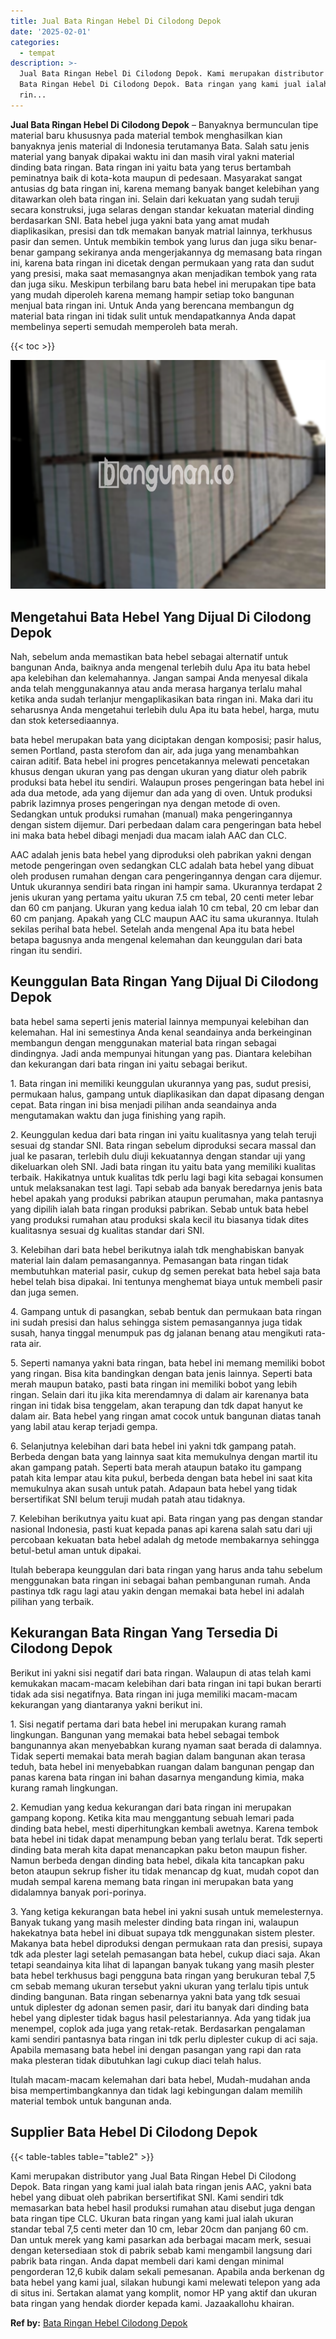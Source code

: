 ```yaml
---
title: Jual Bata Ringan Hebel Di Cilodong Depok
date: '2025-02-01'
categories:
  - tempat
description: >-
  Jual Bata Ringan Hebel Di Cilodong Depok. Kami merupakan distributor yang Jual
  Bata Ringan Hebel Di Cilodong Depok. Bata ringan yang kami jual ialah bata
  rin...
---
```


**Jual Bata Ringan Hebel Di Cilodong Depok** – Banyaknya bermunculan tipe material baru khususnya pada material tembok menghasilkan kian banyaknya jenis material di Indonesia terutamanya Bata. Salah satu jenis material yang banyak dipakai waktu ini dan masih viral yakni material dinding bata ringan. Bata ringan ini yaitu bata yang terus bertambah peminatnya baik di kota-kota maupun di pedesaan. Masyarakat sangat antusias dg bata ringan ini, karena memang banyak banget kelebihan yang ditawarkan oleh bata ringan ini. Selain dari kekuatan yang sudah teruji secara konstruksi, juga selaras dengan standar kekuatan material dinding berdasarkan SNI. Bata hebel juga yakni bata yang amat mudah diaplikasikan, presisi dan tdk memakan banyak matrial lainnya, terkhusus pasir dan semen. Untuk membikin tembok yang lurus dan juga siku benar-benar gampang sekiranya anda mengerjakannya dg memasang bata ringan ini, karena bata ringan ini dicetak dengan permukaan yang rata dan sudut yang presisi, maka saat memasangnya akan menjadikan tembok yang rata dan juga siku. Meskipun terbilang baru bata hebel ini merupakan tipe bata yang mudah diperoleh karena memang hampir setiap toko bangunan menjual bata ringan ini. Untuk Anda yang berencana membangun dg material bata ringan ini tidak sulit untuk mendapatkannya Anda dapat membelinya seperti semudah memperoleh bata merah.

{{< toc >}}

![Jual Bata Ringan Hebel Di Cilodong Depok](/images/jual-hebel-murah-02.png)

## Mengetahui Bata Hebel Yang Dijual Di Cilodong Depok

Nah, sebelum anda memastikan bata hebel sebagai alternatif untuk bangunan Anda, baiknya anda mengenal terlebih dulu Apa itu bata hebel apa kelebihan dan kelemahannya. Jangan sampai Anda menyesal dikala anda telah menggunakannya atau anda merasa harganya terlalu mahal ketika anda sudah terlanjur mengaplikasikan bata ringan ini. Maka dari itu seharusnya Anda mengetahui terlebih dulu Apa itu bata hebel, harga, mutu dan stok ketersediaannya.

bata hebel merupakan bata yang diciptakan dengan komposisi; pasir halus, semen Portland, pasta sterofom dan air, ada juga yang menambahkan cairan aditif. Bata hebel ini progres pencetakannya melewati pencetakan khusus dengan ukuran yang pas dengan ukuran yang diatur oleh pabrik produksi bata hebel itu sendiri. Walaupun proses pengeringan bata hebel ini ada dua metode, ada yang dijemur dan ada yang di oven. Untuk produksi pabrik lazimnya proses pengeringan nya dengan metode di oven. Sedangkan untuk produksi rumahan (manual) maka pengeringannya dengan sistem dijemur. Dari perbedaan dalam cara pengeringan bata hebel ini maka bata hebel dibagi menjadi dua macam ialah AAC dan CLC.

AAC adalah jenis bata hebel yang diproduksi oleh pabrikan yakni dengan metode pengeringan oven sedangkan CLC adalah bata hebel yang dibuat oleh produsen rumahan dengan cara pengeringannya dengan cara dijemur. Untuk ukurannya sendiri bata ringan ini hampir sama. Ukurannya terdapat 2 jenis ukuran yang pertama yaitu ukuran 7.5 cm tebal, 20 centi meter lebar dan 60 cm panjang. Ukuran yang kedua ialah 10 cm tebal, 20 cm lebar dan 60 cm panjang. Apakah yang CLC maupun AAC itu sama ukurannya. Itulah sekilas perihal bata hebel. Setelah anda mengenal Apa itu bata hebel betapa bagusnya anda mengenal kelemahan dan keunggulan dari bata ringan itu sendiri.

## Keunggulan Bata Ringan Yang Dijual Di Cilodong Depok

bata hebel sama seperti jenis material lainnya mempunyai kelebihan dan kelemahan. Hal ini semestinya Anda kenal seandainya anda berkeinginan membangun dengan menggunakan material bata ringan sebagai dindingnya. Jadi anda mempunyai hitungan yang pas. Diantara kelebihan dan kekurangan dari bata ringan ini yaitu sebagai berikut.

1\. Bata ringan ini memiliki keunggulan ukurannya yang pas, sudut presisi, permukaan halus, gampang untuk diaplikasikan dan dapat dipasang dengan cepat. Bata ringan ini bisa menjadi pilihan anda seandainya anda mengutamakan waktu dan juga finishing yang rapih.

2\. Keunggulan kedua dari bata ringan ini yaitu kualitasnya yang telah teruji sesuai dg standar SNI. Bata ringan sebelum diproduksi secara massal dan jual ke pasaran, terlebih dulu diuji kekuatannya dengan standar uji yang dikeluarkan oleh SNI. Jadi bata ringan itu yaitu bata yang memiliki kualitas terbaik. Hakikatnya untuk kualitas tdk perlu lagi bagi kita sebagai konsumen untuk melaksanakan test lagi. Tapi sebab ada banyak beredarnya jenis bata hebel apakah yang produksi pabrikan ataupun perumahan, maka pantasnya yang dipilih ialah bata ringan produksi pabrikan. Sebab untuk bata hebel yang produksi rumahan atau produksi skala kecil itu biasanya tidak dites kualitasnya sesuai dg kualitas standar dari SNI.

3\. Kelebihan dari bata hebel berikutnya ialah tdk menghabiskan banyak material lain dalam pemasangannya. Pemasangan bata ringan tidak membutuhkan material pasir, cukup dg semen perekat bata hebel saja bata hebel telah bisa dipakai. Ini tentunya menghemat biaya untuk membeli pasir dan juga semen.

4\. Gampang untuk di pasangkan, sebab bentuk dan permukaan bata ringan ini sudah presisi dan halus sehingga sistem pemasangannya juga tidak susah, hanya tinggal menumpuk pas dg jalanan benang atau mengikuti rata-rata air.

5\. Seperti namanya yakni bata ringan, bata hebel ini memang memiliki bobot yang ringan. Bisa kita bandingkan dengan bata jenis lainnya. Seperti bata merah maupun batako, pasti bata ringan ini memiliki bobot yang lebih ringan. Selain dari itu jika kita merendamnya di dalam air karenanya bata ringan ini tidak bisa tenggelam, akan terapung dan tdk dapat hanyut ke dalam air. Bata hebel yang ringan amat cocok untuk bangunan diatas tanah yang labil atau kerap terjadi gempa.

6\. Selanjutnya kelebihan dari bata hebel ini yakni tdk gampang patah. Berbeda dengan bata yang lainnya saat kita memukulnya dengan martil itu akan gampang patah. Seperti bata merah ataupun batako itu gampang patah kita lempar atau kita pukul, berbeda dengan bata hebel ini saat kita memukulnya akan susah untuk patah. Adapaun bata hebel yang tidak bersertifikat SNI belum teruji mudah patah atau tidaknya.

7\. Kelebihan berikutnya yaitu kuat api. Bata ringan yang pas dengan standar nasional Indonesia, pasti kuat kepada panas api karena salah satu dari uji percobaan kekuatan bata hebel adalah dg metode membakarnya sehingga betul-betul aman untuk dipakai.

Itulah beberapa keunggulan dari bata ringan yang harus anda tahu sebelum menggunakan bata ringan ini sebagai bahan pembangunan rumah. Anda pastinya tdk ragu lagi atau yakin dengan memakai bata hebel ini adalah pilihan yang terbaik.

## Kekurangan Bata Ringan Yang Tersedia Di Cilodong Depok

Berikut ini yakni sisi negatif dari bata ringan. Walaupun di atas telah kami kemukakan macam-macam kelebihan dari bata ringan ini tapi bukan berarti tidak ada sisi negatifnya. Bata ringan ini juga memiliki macam-macam kekurangan yang diantaranya yakni berikut ini.

1\. Sisi negatif pertama dari bata hebel ini merupakan kurang ramah lingkungan. Bangunan yang memakai bata hebel sebagai tembok bangunannya akan menyebabkan kurang nyaman saat berada di dalamnya. Tidak seperti memakai bata merah bagian dalam bangunan akan terasa teduh, bata hebel ini menyebabkan ruangan dalam bangunan pengap dan panas karena bata ringan ini bahan dasarnya mengandung kimia, maka kurang ramah lingkungan.

2\. Kemudian yang kedua kekurangan dari bata ringan ini merupakan gampang kopong. Ketika kita mau menggantung sebuah lemari pada dinding bata hebel, mesti diperhitungkan kembali awetnya. Karena tembok bata hebel ini tidak dapat menampung beban yang terlalu berat. Tdk seperti dinding bata merah kita dapat menancapkan paku beton maupun fisher. Namun berbeda dengan dinding bata hebel, dikala kita tancapkan paku beton ataupun sekrup fisher itu tidak menancap dg kuat, mudah copot dan mudah sempal karena memang bata ringan ini merupakan bata yang didalamnya banyak pori-porinya.

3\. Yang ketiga kekurangan bata hebel ini yakni susah untuk memelesternya. Banyak tukang yang masih melester dinding bata ringan ini, walaupun hakekatnya bata hebel ini dibuat supaya tdk menggunakan sistem plester. Makanya bata hebel diproduksi dengan permukaan rata dan presisi, supaya tdk ada plester lagi setelah pemasangan bata hebel, cukup diaci saja. Akan tetapi seandainya kita lihat di lapangan banyak tukang yang masih plester bata hebel terkhusus bagi pengguna bata ringan yang berukuran tebal 7,5 cm sebab memang ukuran tersebut yakni ukuran yang terlalu tipis untuk dinding bangunan. Bata ringan sebenarnya yakni bata yang tdk sesuai untuk diplester dg adonan semen pasir, dari itu banyak dari dinding bata hebel yang diplester tidak bagus hasil pelestariannya. Ada yang tidak jua menempel, coplok ada juga yang retak-retak. Berdasarkan pengalaman kami sendiri pantasnya bata ringan ini tdk perlu diplester cukup di aci saja. Apabila memasang bata hebel ini dengan pasangan yang rapi dan rata maka plesteran tidak dibutuhkan lagi cukup diaci telah halus.

Itulah macam-macam kelemahan dari bata hebel, Mudah-mudahan anda bisa mempertimbangkannya dan tidak lagi kebingungan dalam memilih material tembok untuk bangunan anda.

## Supplier Bata Hebel Di Cilodong Depok

{{< table-tables table="table2" >}}

Kami merupakan distributor yang Jual Bata Ringan Hebel Di Cilodong Depok. Bata ringan yang kami jual ialah bata ringan jenis AAC, yakni bata hebel yang dibuat oleh pabrikan bersertifikat SNI. Kami sendiri tdk memasarkan bata hebel hasil produksi rumahan atau disebut juga dengan bata ringan tipe CLC. Ukuran bata ringan yang kami jual ialah ukuran standar tebal 7,5 centi meter dan 10 cm, lebar 20cm dan panjang 60 cm. Dan untuk merek yang kami pasarkan ada berbagai macam merk, sesuai dengan ketersediaan stok di pabrik sebab kami mengambil langsung dari pabrik bata ringan. Anda dapat membeli dari kami dengan minimal pengorderan 12,6 kubik dalam sekali pemesanan. Apabila anda berkenan dg bata hebel yang kami jual, silakan hubungi kami melewati telepon yang ada di situs ini. Sertakan alamat yang komplit, nomor HP yang aktif dan ukuran bata ringan yang hendak diorder kepada kami. Jazaakallohu khairan.

**Ref by:** [Bata Ringan Hebel Cilodong Depok](https://id.wikipedia.org/wiki/Bata)
